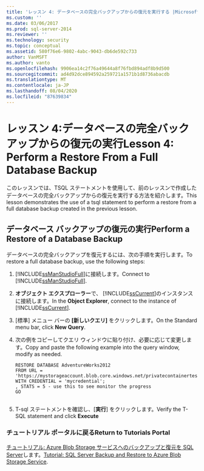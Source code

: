 ```yaml
---
title: 'レッスン 4: データベースの完全バックアップからの復元を実行する |Microsoft Docs'
ms.custom: ''
ms.date: 03/06/2017
ms.prod: sql-server-2014
ms.reviewer: ''
ms.technology: security
ms.topic: conceptual
ms.assetid: 580f76e6-9802-4abc-9043-db6de592c733
author: VanMSFT
ms.author: vanto
ms.openlocfilehash: 9906ea14c2f76a49644a8f76fbd894adf8b9d500
ms.sourcegitcommit: ad4d92dce894592a259721a1571b1d8736abacdb
ms.translationtype: MT
ms.contentlocale: ja-JP
ms.lasthandoff: 08/04/2020
ms.locfileid: "87639834"
---
```

# <a name="lesson-4-perform-a-restore-from-a-full-database-backup"></a><span data-ttu-id="a5a32-102">レッスン 4:データベースの完全バックアップからの復元の実行</span><span class="sxs-lookup"><span data-stu-id="a5a32-102">Lesson 4: Perform a Restore From a Full Database Backup</span></span>
  <span data-ttu-id="a5a32-103">このレッスンでは、TSQL ステートメントを使用して、前のレッスンで作成したデータベースの完全バックアップからの復元を実行する方法を紹介します。</span><span class="sxs-lookup"><span data-stu-id="a5a32-103">This lesson demonstrates the use of a tsql statement to perform a restore from a full database backup created in the previous lesson.</span></span>  
  
## <a name="perform-a-restore-of-a-database-backup"></a><span data-ttu-id="a5a32-104">データベース バックアップの復元の実行</span><span class="sxs-lookup"><span data-stu-id="a5a32-104">Perform a Restore of a Database Backup</span></span>  
 <span data-ttu-id="a5a32-105">データベースの完全バックアップを復元するには、次の手順を実行します。</span><span class="sxs-lookup"><span data-stu-id="a5a32-105">To restore a full database backup, use the following steps:</span></span>  
  
1.  <span data-ttu-id="a5a32-106">[!INCLUDE[ssManStudioFull](../includes/ssmanstudiofull-md.md)]に接続します。</span><span class="sxs-lookup"><span data-stu-id="a5a32-106">Connect to [!INCLUDE[ssManStudioFull](../includes/ssmanstudiofull-md.md)].</span></span>  
  
2.  <span data-ttu-id="a5a32-107">**オブジェクト エクスプローラー**で、 [!INCLUDE[ssCurrent](../includes/sscurrent-md.md)]のインスタンスに接続します。</span><span class="sxs-lookup"><span data-stu-id="a5a32-107">In the **Object Explorer**, connect to the instance of [!INCLUDE[ssCurrent](../includes/sscurrent-md.md)].</span></span>  
  
3.  <span data-ttu-id="a5a32-108">[標準] メニュー バーの **[新しいクエリ]** をクリックします。</span><span class="sxs-lookup"><span data-stu-id="a5a32-108">On the Standard menu bar, click **New Query**.</span></span>  
  
4.  <span data-ttu-id="a5a32-109">次の例をコピーしてクエリ ウィンドウに貼り付け、必要に応じて変更します。</span><span class="sxs-lookup"><span data-stu-id="a5a32-109">Copy and paste the following example into the query window, modify as needed.</span></span>  
  
    ```  
    RESTORE DATABASE AdventureWorks2012   
    FROM URL = 'https://mystorageaccount.blob.core.windows.net/privatecontainertest/AdventureWorks2012.bak'   
    WITH CREDENTIAL = 'mycredential';  
    , STATS = 5 - use this to see monitor the progress  
    GO  
  
    ```  
  
5.  <span data-ttu-id="a5a32-110">T-sql ステートメントを確認し、[**実行**] をクリックします。</span><span class="sxs-lookup"><span data-stu-id="a5a32-110">Verify the T-SQL statement and click **Execute**</span></span>  
  
### <a name="return-to-tutorials-portal"></a><span data-ttu-id="a5a32-111">チュートリアル ポータルに戻る</span><span class="sxs-lookup"><span data-stu-id="a5a32-111">Return to Tutorials Portal</span></span>  
 <span data-ttu-id="a5a32-112">[チュートリアル: Azure Blob Storage サービスへのバックアップと復元を SQL Server](../relational-databases/tutorial-sql-server-backup-and-restore-to-azure-blob-storage-service.md)します。</span><span class="sxs-lookup"><span data-stu-id="a5a32-112">[Tutorial: SQL Server Backup and Restore to Azure Blob Storage Service](../relational-databases/tutorial-sql-server-backup-and-restore-to-azure-blob-storage-service.md).</span></span>  
  
  
